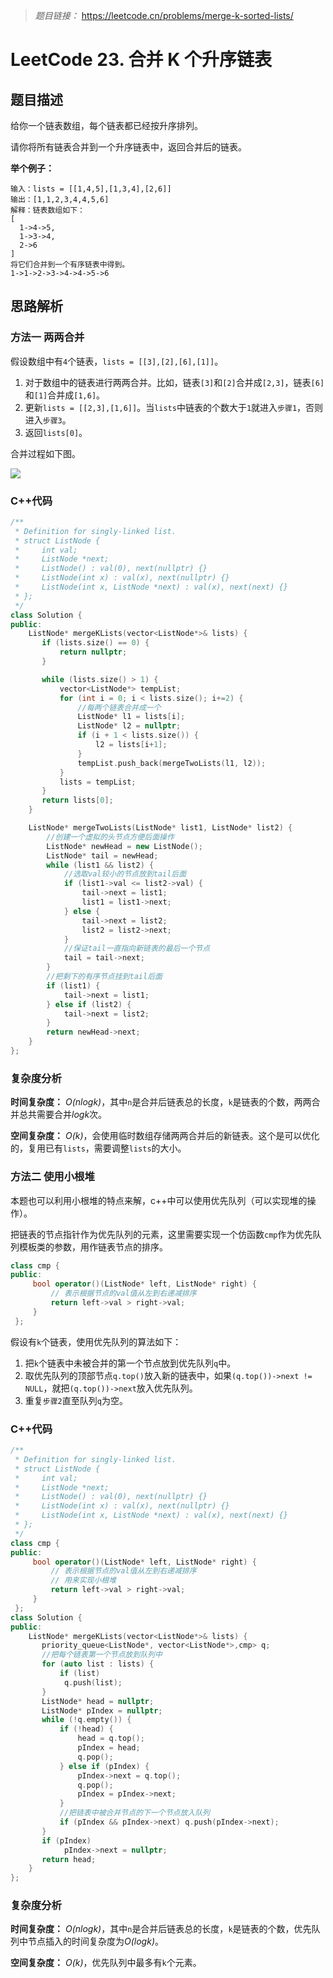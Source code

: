 > *题目链接：* https://leetcode.cn/problems/merge-k-sorted-lists/

# LeetCode 23. 合并 K 个升序链表

## 题目描述

给你一个链表数组，每个链表都已经按升序排列。

请你将所有链表合并到一个升序链表中，返回合并后的链表。

**举个例子：**

```
输入：lists = [[1,4,5],[1,3,4],[2,6]]
输出：[1,1,2,3,4,4,5,6]
解释：链表数组如下：
[
  1->4->5,
  1->3->4,
  2->6
]
将它们合并到一个有序链表中得到。
1->1->2->3->4->4->5->6
```

## 思路解析

### 方法一 两两合并

假设数组中有`4`个链表，`lists = [[3],[2],[6],[1]]`。

1. 对于数组中的链表进行两两合并。比如，链表`[3]`和`[2]`合并成`[2,3]`，链表`[6]`和`[1]`合并成`[1,6]`。
2. 更新`lists = [[2,3],[1,6]]`。当`lists`中链表的个数大于`1`就进入`步骤1`，否则进入`步骤3`。
3. 返回`lists[0]`。

合并过程如下图。

![](https://gitee.com/ldtech007/picture/raw/master/pic/lc-0023-01.png)

### C++代码

```cpp
/**
 * Definition for singly-linked list.
 * struct ListNode {
 *     int val;
 *     ListNode *next;
 *     ListNode() : val(0), next(nullptr) {}
 *     ListNode(int x) : val(x), next(nullptr) {}
 *     ListNode(int x, ListNode *next) : val(x), next(next) {}
 * };
 */
class Solution {
public:
    ListNode* mergeKLists(vector<ListNode*>& lists) {
       if (lists.size() == 0) {
           return nullptr;
       }

       while (lists.size() > 1) {
           vector<ListNode*> tempList;
           for (int i = 0; i < lists.size(); i+=2) {
               //每两个链表合并成一个
               ListNode* l1 = lists[i];
               ListNode* l2 = nullptr;
               if (i + 1 < lists.size()) {
                   l2 = lists[i+1];
               }
               tempList.push_back(mergeTwoLists(l1, l2));
           }
           lists = tempList;
       }
       return lists[0];
    }

    ListNode* mergeTwoLists(ListNode* list1, ListNode* list2) {
        //创建一个虚拟的头节点方便后面操作
        ListNode* newHead = new ListNode();
        ListNode* tail = newHead;
        while (list1 && list2) {
            //选取val较小的节点放到tail后面
            if (list1->val <= list2->val) {
                tail->next = list1;
                list1 = list1->next;
            } else {
                tail->next = list2;
                list2 = list2->next;
            }
            //保证tail一直指向新链表的最后一个节点
            tail = tail->next;
        }
        //把剩下的有序节点挂到tail后面
        if (list1) {
            tail->next = list1;
        } else if (list2) {
            tail->next = list2;
        }
        return newHead->next;
    }
};
```

### 复杂度分析

**时间复杂度：** *O(nlogk)*，其中`n`是合并后链表总的长度，`k`是链表的个数，两两合并总共需要合并*logk*次。

**空间复杂度：** *O(k)*，会使用临时数组存储两两合并后的新链表。这个是可以优化的，复用已有`lists`，需要调整`lists`的大小。

### 方法二 使用小根堆

本题也可以利用小根堆的特点来解，c++中可以使用优先队列（可以实现堆的操作）。

把链表的节点指针作为优先队列的元素，这里需要实现一个仿函数`cmp`作为优先队列模板类的参数，用作链表节点的排序。

```cpp
class cmp {
public:
     bool operator()(ListNode* left, ListNode* right) {
         // 表示根据节点的val值从左到右递减排序
         return left->val > right->val;
     }
 };
```

假设有`k`个链表，使用优先队列的算法如下：

1. 把`k`个链表中未被合并的第一个节点放到优先队列`q`中。
2. 取优先队列的顶部节点`q.top()`放入新的链表中，如果`(q.top())->next != NULL`，就把`(q.top())->next`放入优先队列。
3. 重复`步骤2`直至队列`q`为空。

### C++代码

```cpp
/**
 * Definition for singly-linked list.
 * struct ListNode {
 *     int val;
 *     ListNode *next;
 *     ListNode() : val(0), next(nullptr) {}
 *     ListNode(int x) : val(x), next(nullptr) {}
 *     ListNode(int x, ListNode *next) : val(x), next(next) {}
 * };
 */
class cmp {
public:
     bool operator()(ListNode* left, ListNode* right) {
         // 表示根据节点的val值从左到右递减排序
         // 用来实现小根堆
         return left->val > right->val;
     }
 };
class Solution {
public:
    ListNode* mergeKLists(vector<ListNode*>& lists) {
       priority_queue<ListNode*, vector<ListNode*>,cmp> q;
       //把每个链表第一个节点放到队列中
       for (auto list : lists) {
           if (list)
            q.push(list);
       }
       ListNode* head = nullptr;
       ListNode* pIndex = nullptr;
       while (!q.empty()) {
           if (!head) {
               head = q.top();
               pIndex = head;
               q.pop();
           } else if (pIndex) {
               pIndex->next = q.top();
               q.pop();
               pIndex = pIndex->next;
           }
           //把链表中被合并节点的下一个节点放入队列
           if (pIndex && pIndex->next) q.push(pIndex->next);
       }
       if (pIndex)
            pIndex->next = nullptr;
       return head;
    }
};
```
### 复杂度分析

**时间复杂度：** *O(nlogk)*，其中`n`是合并后链表总的长度，`k`是链表的个数，优先队列中节点插入的时间复杂度为*O(logk)*。

**空间复杂度：** *O(k)*，优先队列中最多有`k`个元素。


